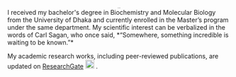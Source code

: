 <h3 style="font-size:1px"> <b> <i> <p align="center"> Peek–A–Boo!  </p> </b> </i> </h3> 
I received my bachelor's degree in Biochemistry and Molecular Biology from the University of Dhaka and currently enrolled in the Master’s program under the same department. My scientific interest can be verbalized in the words of Carl Sagan, who once said, *“Somewhere, something incredible is waiting to be known.”* 

My academic research works, including peer-reviewed publications, are updated on [ResearchGate](https://www.researchgate.net/profile/Depro-Das) [<img src="https://upload.wikimedia.org/wikipedia/commons/0/06/ORCID_iD.svg" alt="alt_text" width="20px">](https://orcid.org/0000-0003-0969-0071) .
